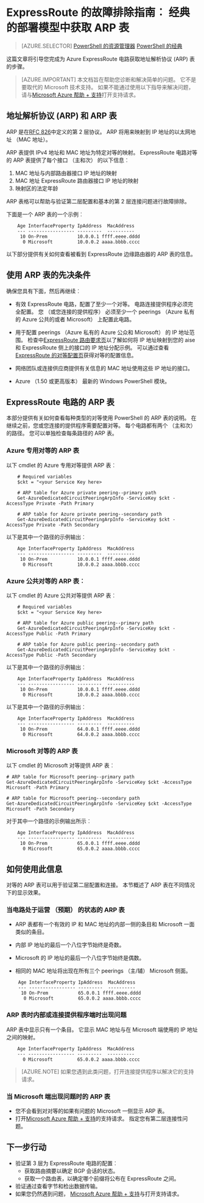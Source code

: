 <properties
   pageTitle="ExpressRoute 的故障排除指南︰ 获取 ARP 表 |Microsoft Azure"
   description="此页提供了获取 ExpressRoute 电路的 ARP 表的说明。"
   documentationCenter="na"
   services="expressroute"
   authors="ganesr"
   manager="carolz"
   editor="tysonn"/>
<tags
   ms.service="expressroute"
   ms.devlang="na"
   ms.topic="article"
   ms.tgt_pltfrm="na"
   ms.workload="infrastructure-services"
   ms.date="10/10/2016"
   ms.author="ganesr"/>

# <a name="expressroute-troubleshooting-guide-getting-arp-tables-in-the-classic-deployment-model"></a>ExpressRoute 的故障排除指南︰ 经典的部署模型中获取 ARP 表

> [AZURE.SELECTOR]
[PowerShell 的资源管理器](expressroute-troubleshooting-arp-resource-manager.md)
[PowerShell 的经典](expressroute-troubleshooting-arp-classic.md)

这篇文章将引导您完成为 Azure ExpressRoute 电路获取地址解析协议 (ARP) 表的步骤。

>[AZURE.IMPORTANT] 本文档旨在帮助您诊断和解决简单的问题。 它不是要取代的 Microsoft 技术支持。 如果不能通过使用以下指导来解决问题，请与[Microsoft Azure 帮助 + 支持](https://portal.azure.com/?#blade/Microsoft_Azure_Support/HelpAndSupportBlade)打开支持请求。

## <a name="address-resolution-protocol-arp-and-arp-tables"></a>地址解析协议 (ARP) 和 ARP 表
ARP 是在[RFC 826](https://tools.ietf.org/html/rfc826)中定义的第 2 层协议。 ARP 将用来映射到 IP 地址的以太网地址 （MAC 地址）。

ARP 表提供 IPv4 地址和 MAC 地址为特定对等的映射。 ExpressRoute 电路对等的 ARP 表提供了每个接口 （主和次） 的以下信息︰

1. MAC 地址与内部路由器接口 IP 地址的映射
2. MAC 地址 ExpressRoute 路由器接口 IP 地址的映射
3. 映射区的法定年龄

ARP 表格可以帮助与验证第二层配置和基本的第 2 层连接问题进行故障排除。

下面是一个 ARP 表的一个示例︰

        Age InterfaceProperty IpAddress  MacAddress    
        --- ----------------- ---------  ----------    
         10 On-Prem           10.0.0.1 ffff.eeee.dddd
          0 Microsoft         10.0.0.2 aaaa.bbbb.cccc


以下部分提供有关如何查看被看到 ExpressRoute 边缘路由器的 ARP 表的信息。

## <a name="prerequisites-for-using-arp-tables"></a>使用 ARP 表的先决条件

确保您具有下面，然后再继续︰

 - 有效 ExpressRoute 电路，配置了至少一个对等。 电路连接提供程序必须完全配置。 您 （或您连接的提供程序） 必须至少一个 peerings （Azure 私有的 Azure 公共的或者 Microsoft） 上配置此电路。

 - 用于配置 peerings （Azure 私有的 Azure 公众和 Microsoft） 的 IP 地址范围。 检查中[ExpressRoute 路由要求页](expressroute-routing.md)以了解如何将 IP 地址映射到您的 aise 和 ExpressRoute 侧上的接口的 IP 地址分配示例。 可以通过查看[ExpressRoute 的对等配置页](expressroute-howto-routing-classic.md)获得对等的配置信息。

 - 网络团队或连接供应商提供有关信息的 MAC 地址使用这些 IP 地址的接口。

 - Azure （1.50 或更高版本） 最新的 Windows PowerShell 模块。

## <a name="arp-tables-for-your-expressroute-circuit"></a>ExpressRoute 电路的 ARP 表
本部分提供有关如何查看每种类型的对等使用 PowerShell 的 ARP 表的说明。 在继续之前，您或您连接的提供程序需要配置对等。 每个电路都有两个 （主和次） 的路径。 您可以单独检查每条路径的 ARP 表。

### <a name="arp-tables-for-azure-private-peering"></a>Azure 专用对等的 ARP 表
以下 cmdlet 的 Azure 专用对等提供 ARP 表︰

        # Required variables
        $ckt = "<your Service Key here>

        # ARP table for Azure private peering--primary path
        Get-AzureDedicatedCircuitPeeringArpInfo -ServiceKey $ckt -AccessType Private -Path Primary

        # ARP table for Azure private peering--secondary path
        Get-AzureDedicatedCircuitPeeringArpInfo -ServiceKey $ckt -AccessType Private -Path Secondary

以下是其中一个路径的示例输出︰

        Age InterfaceProperty IpAddress  MacAddress    
        --- ----------------- ---------  ----------    
         10 On-Prem           10.0.0.1 ffff.eeee.dddd
          0 Microsoft         10.0.0.2 aaaa.bbbb.cccc


### <a name="arp-tables-for-azure-public-peering"></a>Azure 公共对等的 ARP 表︰
以下 cmdlet 的 Azure 公共对等提供 ARP 表︰

        # Required variables
        $ckt = "<your Service Key here>

        # ARP table for Azure public peering--primary path
        Get-AzureDedicatedCircuitPeeringArpInfo -ServiceKey $ckt -AccessType Public -Path Primary

        # ARP table for Azure public peering--secondary path
        Get-AzureDedicatedCircuitPeeringArpInfo -ServiceKey $ckt -AccessType Public -Path Secondary

以下是其中一个路径的示例输出︰

        Age InterfaceProperty IpAddress  MacAddress    
        --- ----------------- ---------  ----------    
         10 On-Prem           10.0.0.1 ffff.eeee.dddd
          0 Microsoft         10.0.0.2 aaaa.bbbb.cccc


以下是其中一个路径的示例输出︰

        Age InterfaceProperty IpAddress  MacAddress    
        --- ----------------- ---------  ----------    
         10 On-Prem           64.0.0.1 ffff.eeee.dddd
          0 Microsoft         64.0.0.2 aaaa.bbbb.cccc


### <a name="arp-tables-for-microsoft-peering"></a>Microsoft 对等的 ARP 表
以下 cmdlet 的 Microsoft 对等提供 ARP 表︰

    # ARP table for Microsoft peering--primary path
    Get-AzureDedicatedCircuitPeeringArpInfo -ServiceKey $ckt -AccessType Microsoft -Path Primary

    # ARP table for Microsoft peering--secondary path
    Get-AzureDedicatedCircuitPeeringArpInfo -ServiceKey $ckt -AccessType Microsoft -Path Secondary


对于其中一个路径的示例输出所示︰

        Age InterfaceProperty IpAddress  MacAddress    
        --- ----------------- ---------  ----------    
         10 On-Prem           65.0.0.1 ffff.eeee.dddd
          0 Microsoft         65.0.0.2 aaaa.bbbb.cccc


## <a name="how-to-use-this-information"></a>如何使用此信息
对等的 ARP 表可以用于验证第二层配置和连接。 本节概述了 ARP 表在不同情况下的显示效果。

### <a name="arp-table-when-a-circuit-is-in-an-operational-expected-state"></a>当电路处于运营 （预期） 的状态的 ARP 表

 - ARP 表都有一个有效的 IP 和 MAC 地址的内部一侧的条目和 Microsoft 一面类似的条目。
 - 内部 IP 地址的最后一个八位字节始终是奇数。
 - Microsoft 的 IP 地址的最后一个八位字节始终是偶数。
 - 相同的 MAC 地址将出现在所有三个 peerings （主/辅） Microsoft 侧面。


        Age InterfaceProperty IpAddress  MacAddress    
        --- ----------------- ---------  ----------    
         10 On-Prem           65.0.0.1 ffff.eeee.dddd
          0 Microsoft         65.0.0.2 aaaa.bbbb.cccc

### <a name="arp-table-when-its-on-premises-or-when-the-connectivity-provider-side-has-problems"></a>ARP 表时内部或连接提供程序端时出现问题

 ARP 表中显示只有一个条目。 它显示 MAC 地址与在 Microsoft 端使用的 IP 地址之间的映射。

        Age InterfaceProperty IpAddress  MacAddress    
        --- ----------------- ---------  ----------    
          0 Microsoft         65.0.0.2 aaaa.bbbb.cccc

>[AZURE.NOTE] 如果您遇到此类问题，打开连接提供程序以解决它的支持请求。


### <a name="arp-table-when-the-microsoft-side-has-problems"></a>当 Microsoft 端出现问题时的 ARP 表

 - 您不会看到对对等的如果有问题的 Microsoft 一侧显示 ARP 表。
 -  打开[Microsoft Azure 帮助 + 支持](https://portal.azure.com/?#blade/Microsoft_Azure_Support/HelpAndSupportBlade)的支持请求。 指定您有第二层连接性问题。

## <a name="next-steps"></a>下一步行动

 - 验证第 3 层为 ExpressRoute 电路的配置︰
     - 获取路由摘要以确定 BGP 会话的状态。
     - 获取一个路由表，以确定哪个前缀将公布在 ExpressRoute 之间。
 - 验证通过查看字节和检出数据传输。
 - 如果您仍然遇到问题， [Microsoft Azure 帮助 + 支持](https://portal.azure.com/?#blade/Microsoft_Azure_Support/HelpAndSupportBlade)与打开支持请求。
